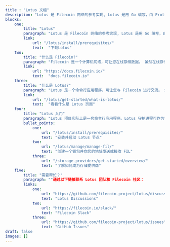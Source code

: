 ```yaml
---
title : "Lotus 文檔"
description: "Lotus 是 Filecoin 网络的参考实现, Lotus 是用 Go 编写，由 Protocol Labs 团队维护。此网站包含启动 Lotus 节点，成为 Filecoin 存储供应商或只要测试体验Filecoin 网络所需的所有信息！"
blocks:
    one:
        title: "Lotus"
        paragraph: "Lotus 是 Filecoin 网络的参考实现, Lotus 是用 Go 编写，由 Protocol Labs 团队维护。此网站包含启动 Lotus 节点，成为 Filecoin 存储供应商或只要测试体验Filecoin 网络所需的所有信息！"
        link:
            url: "/lotus/install/prerequisites/"
            text:  "下载Lotus"
    two:
        title: "什么是 Filecoin?"
        paragraph: "Filecoin 是一个计算机网络，可让您在线存储数据。 虽然在线存储服务并不是什么新鲜事，但 Filecoin 是不同的。 它不使用集中式服务器来存储您的数据，也不依赖激进的分析策略来赚取利润并支付给股东。 您可以在 docs.filecoin.io 上了解有关 Filecoin 及其工作原理的更多信息"
        link:
            url: "https://docs.filecoin.io/"
            text:  "docs.filecoin.io"
    three:
        title: "什么是 Lotus?"
        paragraph: "Lotus 是一个命令行应用程序，可让您与 Filecoin 进行交流。 您可以通过上传和下载文件，将存储空间出租给其他用户以及检查计算机是否正确存储数据来做到这一点。 Lotus 项目分为三个主要应用程序：lotus daemon, lotus miner, and lotus worker. 还有 疑问？"
        link:
            url: "/lotus/get-started/what-is-lotus/"
            text:  "看看什么是 Lotus 页面"
    four:
        title: "Lotus 入门"
        paragraph: "Lotus 项目实际上是一套命令行应用程序。Lotus 守护进程可作为客户端供用户存储数据，矿工守护进程供存储提供商将其存储租用给用户，worker 守护进程允许存储提供商在多台计算机上拆分任务。 您可以按照以下指南快速入门："
        bullet_points:
            one:
                url: "/lotus/install/prerequisites/"
                text: "安装并启动 Lotus 节点"
            two:
                url: "/lotus/manage/manage-fil/"
                text: "创建一个钱包并向您的地址发送或接收 FIL"
            three:
                url: "/storage-providers/get-started/overview/"
                text: "了解如何成为存储提供商" 
    five:
        title: "需要帮忙？"
        paragraph: ""通过以下链接联系 Lotus 团队和 Filecoin 社区：
        links:
            one:
                url: "https://github.com/filecoin-project/lotus/discussions"
                text: "Lotus Discussions"
            two:
                url: "https://filecoin.io/slack/"
                text: "Filecoin Slack"
            three:
                url: "https://github.com/filecoin-project/lotus/issues"
                text: "GitHub Issues"
draft: false
images: []
---
```


<!-- This page manages the content for the docs homepage. The content comes from variables in the front-matter, not this section. Content below this comment will be ignored. / -->
